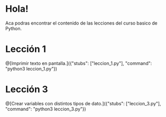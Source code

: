 # Hola!

Aca podras encontrar el contenido de las lecciones del curso basico de Python.

# Lección 1
@[Imprimir texto en pantalla.]({"stubs": ["leccion_1.py"], "command": "python3 leccion_1.py"})

# Lección 3
@[Crear variables con distintos tipos de dato.]({"stubs": ["leccion_3.py"], "command": "python3 leccion_3.py"})
